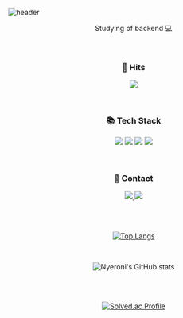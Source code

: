 ![header](https://capsule-render.vercel.app/api?type=Waving&color=87CEFA&height=250&section=header&text=Welcome%20&fontSize=90&fontAlignY=35&desc=nyeroni's%20github&descAlignY=55&descAlign=85)

<p align="center">
  Studying of backend 💻
</p>
</br>
<h3 align="center"><b>🔎 Hits</b></h3>

<p align="center">
<a href="https://hits.seeyoufarm.com"><img src="https://hits.seeyoufarm.com/api/count/incr/badge.svg?url=https%3A%2F%2Fgithub.com%2Fnyeroni&count_bg=%2379C83D&title_bg=%23555555&icon=&icon_color=%23E7E7E7&title=hits&edge_flat=false"/></a>
</p>
</br>

<h3 align="center"><b>📚 Tech Stack</b></h3>

<p align="center">
  
  <img src="https://img.shields.io/badge/c++-%2300599C.svg?style=for-the-badge&logo=c%2B%2B&logoColor=white"/>
  <img src="https://img.shields.io/badge/Java-007396?style=for-the-badge&logo=Java&logoColor=white"/>
  <img src="https://img.shields.io/badge/python-4169E1?style=for-the-badge&logo=python&logoColor=ffdd54"/>
  <img src="https://img.shields.io/badge/spring-6DB33F?style=for-the-badge&logo=spring&logoColor=ffdd54"/>


</p>
</br>

<h3 align="center"><b>💌 Contact </b></h3>

<p align="center">

<a href="https://nyeroni.tistory.com/" target="_blank" >
  <img src="https://img.shields.io/badge/Tech%20Blog-11B48A?style=flat-square&logo=Velog&logoColor=white&link=[https://nyeroni.tistory.com/](https://nyeroni.tistory.com/)"/>
</a>
<a href="mailto:nir2y@naver.com"> 
  <img src="https://img.shields.io/badge/Mail-4682B4?style=flat-square&logo=Mail&logoColor=white&link=mailto:nir2y@naver.com"/>
</a>

</p>

</br>
</br>

<div align="center"> 

  
[![Top Langs](https://github-readme-stats.vercel.app/api/top-langs/?username=nyeroni&langs_count=10&layout=compact)](https://github.com/nyeroni/github-readme-stats)﻿




</br>

![Nyeroni's GitHub stats](https://github-readme-stats.vercel.app/api?username=nyeroni&show_icons=true&theme=radical)



</br>
</br>  

[![Solved.ac Profile](http://mazassumnida.wtf/api/v2/generate_badge?boj=yerin26)](https://solved.ac/yerin26/)


</div>


